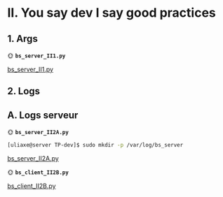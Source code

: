 # II. You say dev I say good practices

## 1. Args

🌞 **`bs_server_II1.py`**

[bs_server_II1.py](python/bs_server_II1.py)

## 2. Logs

## A. Logs serveur

🌞 **`bs_server_II2A.py`**

```bash
[uliaxe@server TP-dev]$ sudo mkdir -p /var/log/bs_server
```

[bs_server_II2A.py](python/bs_server_II2A.py)

🌞 **`bs_client_II2B.py`**

[bs_client_II2B.py](python/bs_client_II2B.py)
